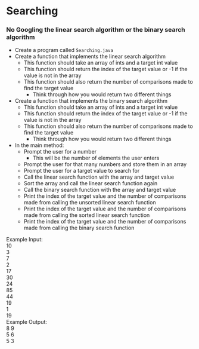 # Searching

### No Googling the linear search algorithm or the binary search algorithm

- Create a program called `Searching.java`
- Create a function that implements the linear search algorithm
  - This function should take an array of ints and a target int value
  - This function should return the index of the target value or -1 if the value is not in the array
  - This function should also return the number of comparisons made to find the target value
    - Think through how you would return two different things
- Create a function that implements the binary search algorithm
  - This function should take an array of ints and a target int value
  - This function should return the index of the target value or -1 if the value is not in the array
  - This function should also return the number of comparisons made to find the target value
    - Think through how you would return two different things
- In the main method: 
  - Prompt the user for a number
    - This will be the number of elements the user enters
  - Prompt the user for that many numbers and store them in an array
  - Prompt the user for a target value to search for
  - Call the linear search function with the array and target value
  - Sort the array and call the linear search function again
  - Call the binary search function with the array and target value
  - Print the index of the target value and the number of comparisons made from calling the unsorted linear search function
  - Print the index of the target value and the number of comparisons made from calling the sorted linear search function
  - Print the index of the target value and the number of comparisons made from calling the binary search function

Example Input:\
10\
3\
7\
2\
17\
30\
24\
85\
44\
19\
1\
19\
Example Output:\
8 9\
5 6\
5 3
